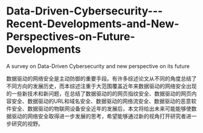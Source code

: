 # Data-Driven-Cybersecurity---Recent-Developments-and-New-Perspectives-on-Future-Developments
A survey on Data-Driven Cybersecurity and new perspective on its future 

数据驱动的网络安全是主动防御的重要手段。有许多综述论文从不同的角度总结了不同方向的发展历史，而本综述注重于大范围覆盖近年来数据驱动的网络安全出现的一些新技术和新问题，在总结了数据驱动的的网页指纹安全、数据驱动的网页内容安全、数据驱动的URL和域名安全、数据驱动的网络流安全、数据驱动的恶意软件安全、数据驱动的物联网设备安全近年的发展后，本文将给出未来可能能够使数据驱动的网络安全取得进一步发展的思考，希望能够通过新的视角打开研究者进一步研究的视野。
